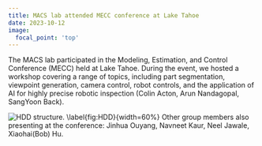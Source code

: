 ```yaml
---
title: MACS lab attended MECC conference at Lake Tahoe
date: 2023-10-12
image:
  focal_point: 'top'
---
```


The MACS lab participated in the Modeling, Estimation, and Control Conference (MECC) held at Lake Tahoe. During the event, we hosted a workshop covering a range of topics, including part segmentation, viewpoint generation, camera control, robot controls, and the application of AI for highly precise robotic inspection (Colin Acton, Arun Nandagopal, SangYoon Back).

<!--more-->

![HDD structure. \label{fig:HDD}](./Figures/23-10-12-MECC2.jpg){width=60%}
Other group members also presenting at the conference: Jinhua Ouyang, Navneet Kaur, Neel Jawale, Xiaohai(Bob) Hu.